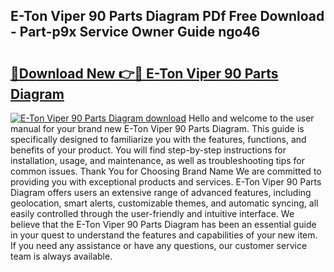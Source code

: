 ## E-Ton Viper 90 Parts Diagram PDf Free Download - Part-p9x Service Owner Guide ngo46

# <h2><a href="http://dfm4h7l.blite.top/?on=E-Ton+Viper+90+Parts+Diagram">🔗Download New 👉🔴 E-Ton Viper 90 Parts Diagram</a></h2>

[![E-Ton Viper 90 Parts Diagram download](https://i.imgur.com/lujVjoI.png)](http://dfm4h7l.blite.top/?on=E-Ton+Viper+90+Parts+Diagram)
Hello and welcome to the user manual for your brand new E-Ton Viper 90 Parts Diagram. This guide is specifically designed to familiarize you with the features, functions, and benefits of your product. You will find step-by-step instructions for installation, usage, and maintenance, as well as troubleshooting tips for common issues. Thank You for Choosing Brand Name We are committed to providing you with exceptional products and services. E-Ton Viper 90 Parts Diagram offers users an extensive range of advanced features, including geolocation, smart alerts, customizable themes, and automatic syncing, all easily controlled through the user-friendly and intuitive interface. We believe that the E-Ton Viper 90 Parts Diagram has been an essential guide in your quest to understand the features and capabilities of your new item. If you need any assistance or have any questions, our customer service team is always available.
